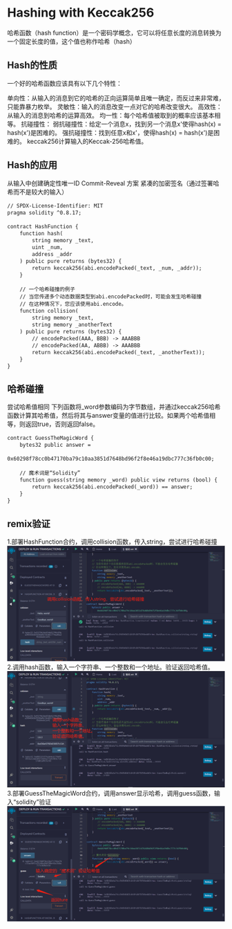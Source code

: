# Hashing with Keccak256
哈希函数（hash function）是一个密码学概念，它可以将任意长度的消息转换为一个固定长度的值，这个值也称作哈希（hash）
## Hash的性质
一个好的哈希函数应该具有以下几个特性：

单向性：从输入的消息到它的哈希的正向运算简单且唯一确定，而反过来非常难，只能靠暴力枚举。
灵敏性：输入的消息改变一点对它的哈希改变很大。
高效性：从输入的消息到哈希的运算高效。
均一性：每个哈希值被取到的概率应该基本相等。
抗碰撞性：
    弱抗碰撞性：给定一个消息x，找到另一个消息x'使得hash(x) = hash(x')是困难的。
    强抗碰撞性：找到任意x和x'，使得hash(x) = hash(x')是困难的。
keccak256计算输入的Keccak-256哈希值。

## Hash的应用

 从输入中创建确定性唯一ID
 Commit-Reveal 方案
 紧凑的加密签名（通过签署哈希而不是较大的输入）

```solidity
// SPDX-License-Identifier: MIT
pragma solidity ^0.8.17;

contract HashFunction {
    function hash(
        string memory _text,
        uint _num,
        address _addr
    ) public pure returns (bytes32) {
        return keccak256(abi.encodePacked(_text, _num, _addr));
    }

    // 一个哈希碰撞的例子
    // 当您传递多个动态数据类型到abi.encodePacked时，可能会发生哈希碰撞
    // 在这种情况下，您应该使用abi.encode。
    function collision(
        string memory _text,
        string memory _anotherText
    ) public pure returns (bytes32) {
        // encodePacked(AAA, BBB) -> AAABBB
        // encodePacked(AA, ABBB) -> AAABBB
        return keccak256(abi.encodePacked(_text, _anotherText));
    }
}
```

## 哈希碰撞
尝试哈希值相同
下列函数将_word参数编码为字节数组，并通过keccak256哈希函数计算其哈希值，然后将其与answer变量的值进行比较。如果两个哈希值相等，则返回true，否则返回false。
```solidity
contract GuessTheMagicWord {
    bytes32 public answer =
        0x60298f78cc0b47170ba79c10aa3851d7648bd96f2f8e46a19dbc777c36fb0c00;

    // 魔术词是“Solidity”
    function guess(string memory _word) public view returns (bool) {
        return keccak256(abi.encodePacked(_word)) == answer;
    }
}
```


## remix验证
1.部署HashFunction合约，调用collision函数，传入string，尝试进行哈希碰撞
![41-1.jpg](img/41-1.jpg)
2.调用hash函数，输入一个字符串、一个整数和一个地址。验证返回哈希值。
![41-2.jpg](img/41-2.jpg)
3.部署GuessTheMagicWord合约，调用answer显示哈希，调用guess函数，输入“solidity”验证
![41-3.jpg](img/41-3.jpg)
